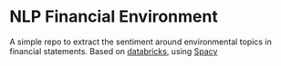 # NLP Financial Environment

A simple repo to extract the sentiment around environmental topics in financial statements. Based on [databricks](https://databricks.com/notebooks/esg_notebooks/01_esg_report.html), using [Spacy](https://spacy.io/)